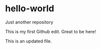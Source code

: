 # hello-world
Just another repository


This is my first Github edit. Great to be here!

This is an updated file.
